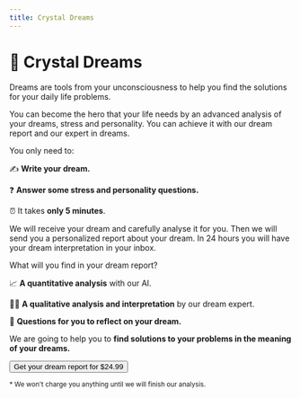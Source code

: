 ```yaml
---
title: Crystal Dreams
---
```


# **🔮 Crystal Dreams**

Dreams are tools from your unconsciousness to help you find the solutions for your daily life problems. 

You can become the hero that your life needs by an advanced analysis of your dreams, stress and personality. You can achieve it with our dream report and our expert in dreams.

You only need to:

✍️ **Write your dream.**

❓ **Answer some stress and personality questions.**

⏰ It takes **only 5 minutes**. 

We will receive your dream and carefully analyse it for you. Then we will send you a personalized report about your dream. In 24 hours you will have your dream interpretation in your inbox.

What will you find in your dream report? 

📈 **A quantitative analysis** with our AI.

 👩‍⚕️️ **A qualitative analysis and interpretation** by our dream expert.

💭 **Questions for you to reflect on your dream.** 

We are going to help you to **find solutions to your problems in the meaning of your dreams.**

<a href="form">
  <button type="button" class="btn btn-dark">
    Get your dream report for $24.99
  </button>
</a>

<sub>* We won't charge you anything until we will finish our analysis.</sub>

